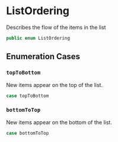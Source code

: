 # ListOrdering

Describes the flow of the items in the list

``` swift
public enum ListOrdering 
```

## Enumeration Cases

### `topToBottom`

New items appear on the top of the list.

``` swift
case topToBottom
```

### `bottomToTop`

New items appear on the bottom of the list.

``` swift
case bottomToTop
```
